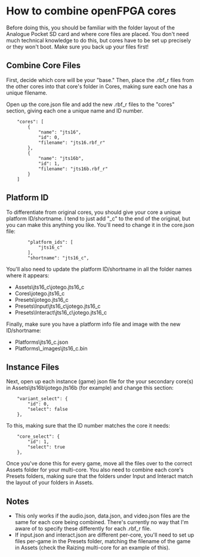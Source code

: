 # How to combine openFPGA cores

Before doing this, you should be familiar with the folder layout of the Analogue Pocket SD card and where core files are placed. You don't need much technical knowledge to do this, but cores have to be set up precisely or they won't boot. Make sure you back up your files first!


## Combine Core Files
First, decide which core will be your "base." Then, place the .rbf_r files from the other cores into that core's folder in Cores, making sure each one has a unique filename.

Open up the core.json file and add the new .rbf_r files to the "cores" section, giving each one a unique name and ID number.

		"cores": [
			{
				"name": "jts16",
				"id": 0,
				"filename": "jts16.rbf_r"
			},
			{
				"name": "jts16b",
				"id": 1,
				"filename": "jts16b.rbf_r"
			}
   		]


## Platform ID
To differentiate from original cores, you should give your core a unique platform ID/shortname. I tend to just add "_c" to the end of the original, but you can make this anything you like. You'll need to change it in the core.json file:

   			"platform_ids": [
				"jts16_c"
			],
			"shortname": "jts16_c",

You'll also need to update the platform ID/shortname in all the folder names where it appears:

- Assets\jts16_c\jotego.jts16_c
- Cores\jotego.jts16_c
- Presets\jotego.jts16_c
- Presets\Input\jts16_c\jotego.jts16_c
- Presets\Interact\jts16_c\jotego.jts16_c

Finally, make sure you have a platform info file and image with the new ID/shortname:

- Platforms\jts16_c.json
- Platforms\\_images\jts16_c.bin


## Instance Files
Next, open up each instance (game) json file for the your secondary core(s) in Assets\jts16b\jotego.jts16b (for example) and change this section:

		"variant_select": {
			"id": 0,
			"select": false
		},

To this, making sure that the ID number matches the core it needs:

  		"core_select": {
			"id": 1,
			"select": true
		},

Once you've done this for every game, move all the files over to the correct Assets folder for your multi-core. You also need to combine each core's Presets folders, making sure that the folders under Input and Interact match the layout of your folders in Assets.


## Notes
- This only works if the audio.json, data.json, and video.json files are the same for each core being combined. There's currently no way that I'm aware of to specify these differently for each .rbf_r file.
- If input.json and interact.json are different per-core, you'll need to set up files per-game in the Presets folder, matching the filename of the game in Assets (check the Raizing multi-core for an example of this).
